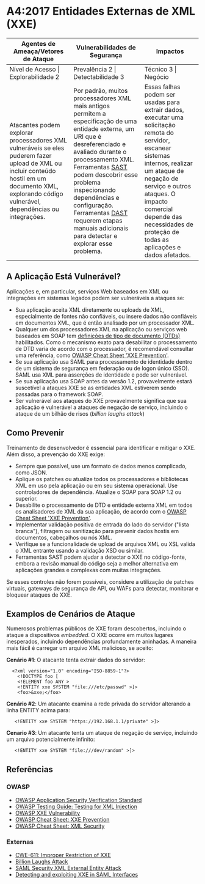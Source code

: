 # A4:2017 Entidades Externas de XML (XXE)

| Agentes de Ameaça/Vetores de Ataque | Vulnerabilidades de Segurança     | Impactos               |
| -- | -- | -- |
| Nível de Acesso \| Explorabilidade 2 | Prevalência 2 \| Detectabilidade 3 | Técnico 3 \| Negócio |
| Atacantes podem explorar processadores XML vulneráveis se eles puderem fazer upload de XML ou incluir conteúdo hostil em um documento XML, explorando código vulnerável, dependências ou integrações. | Por padrão, muitos processadores XML mais antigos permitem a especificação de uma entidade externa, um URI que é desreferenciado e avaliado durante o processamento XML. Ferramentas [SAST](https://www.owasp.org/index.php/Source_Code_Analysis_Tools) podem descobrir esse problema inspecionando dependências e configuração. Ferramentas [DAST](https://www.owasp.org/index.php/Category:Vulnerability_Scanning_Tools) requerem etapas manuais adicionais para detectar e explorar esse problema.| Essas falhas podem ser usadas para extrair dados, executar uma solicitação remota do servidor, escanear sistemas internos, realizar um ataque de negação de serviço e outros ataques. O impacto comercial depende das necessidades de proteção de todas as aplicações e dados afetados. |

## A Aplicação Está Vulnerável?

Aplicações e, em particular, serviços Web baseados em XML ou integrações em sistemas legados podem ser vulneráveis a ataques se:

* Sua aplicação aceita XML diretamente ou uploads de XML, especialmente de fontes não confiáveis, ou insere dados não confiáveis em documentos XML, que é então analisado por um processador XML.
* Qualquer um dos processadores XML na aplicação ou serviços web baseados em SOAP tem [definições de tipo de documento (DTDs)](https://en.wikipedia.org/wiki/Document_type_definition) habilitados. Como o mecanismo exato para desabilitar o processamento de DTD varia de acordo com o processador, é recomendável consultar uma referência, como [OWASP Cheat Sheet 'XXE Prevention'](https://www.owasp.org/index.php/XML_External_Entity_(XXE)_Prevention_Cheat_Sheet).
* Se sua aplicação usa SAML para processamento de identidade dentro de um sistema de segurança em federação ou de logon único (SSO). SAML usa XML para asserções de identidade e pode ser vulnerável.
* Se sua aplicação usa SOAP antes da versão 1.2, provavelmente estará suscetível a ataques XXE se as entidades XML estiverem sendo passadas para o framework SOAP.
* Ser vulnerável aos ataques do XXE provavelmente significa que sua aplicação é vulnerável a ataques de negação de serviço, incluindo o ataque de um bilhão de risos (*billion laughs attack*)

## Como Prevenir

Treinamento de desenvolvedor é essencial para identificar e mitigar o XXE. Além disso, a prevenção do XXE exige:

* Sempre que possível, use um formato de dados menos complicado, como JSON.
* Aplique os patches ou atualize todos os processadores e bibliotecas XML em uso pela aplicação ou em seu sistema operacional. Use controladores de dependência. Atualize o SOAP para SOAP 1.2 ou superior.
* Desabilite o processamento de DTD e entidade externa XML em todos os analisadores de XML da sua aplicação, de acordo com o [OWASP Cheat Sheet 'XXE Prevention'](https://www.owasp.org/index.php/XML_External_Entity_(XXE)_Prevention_Cheat_Sheet).
* Implementar validação positiva de entrada do lado do servidor ("lista branca"), filtragem ou sanitização para prevenir dados hostis em documentos, cabeçalhos ou nós XML.
* Verifique se a funcionalidade de upload de arquivos XML ou XSL valida o XML entrante usando a validação XSD ou similar.
* Ferramentas SAST podem ajudar a detectar o XXE no código-fonte, embora a revisão manual do código seja a melhor alternativa em aplicações grandes e complexas com muitas integrações.

Se esses controles não forem possíveis, considere a utilização de patches virtuais, gateways de segurança de API, ou WAFs para detectar, monitorar e bloquear ataques de XXE.

## Examplos de Cenários de Ataque

Numerosos problemas públicos de XXE foram descobertos, incluindo o ataque a dispositivos *embedded*. O XXE ocorre em muitos lugares inesperados, incluindo dependências profundamente aninhadas. A maneira mais fácil é carregar um arquivo XML malicioso, se aceito:

**Cenário #1**: O atacante tenta extrair dados do servidor:

```
  <?xml version="1.0" encoding="ISO-8859-1"?>
    <!DOCTYPE foo [
    <!ELEMENT foo ANY >
    <!ENTITY xxe SYSTEM "file:///etc/passwd" >]>
    <foo>&xxe;</foo>
```

**Cenário #2**: Um atacante examina a rede privada do servidor alterando a linha ENTITY acima para:
```
   <!ENTITY xxe SYSTEM "https://192.168.1.1/private" >]>
```

**Cenario #3**: Um atacante tenta um ataque de negação de serviço, incluindo um arquivo potencialmente infinito:

```
   <!ENTITY xxe SYSTEM "file:///dev/random" >]>
```

## Referências

### OWASP

* [OWASP Application Security Verification Standard](https://www.owasp.org/index.php/Category:OWASP_Application_Security_Verification_Standard_Project#tab=Home)
* [OWASP Testing Guide: Testing for XML Injection](https://www.owasp.org/index.php/Testing_for_XML_Injection_(OTG-INPVAL-008))
* [OWASP XXE Vulnerability](https://www.owasp.org/index.php/XML_External_Entity_(XXE)_Processing)
* [OWASP Cheat Sheet: XXE Prevention](https://www.owasp.org/index.php/XML_External_Entity_(XXE)_Prevention_Cheat_Sheet)
* [OWASP Cheat Sheet: XML Security](https://www.owasp.org/index.php/XML_Security_Cheat_Sheet)

### Externas

* [CWE-611: Improper Restriction of XXE](https://cwe.mitre.org/data/definitions/611.html)
* [Billion Laughs Attack](https://en.wikipedia.org/wiki/Billion_laughs_attack)
* [SAML Security XML External Entity Attack](https://secretsofappsecurity.blogspot.tw/2017/01/saml-security-xml-external-entity-attack.html)
* [Detecting and exploiting XXE in SAML Interfaces](https://web-in-security.blogspot.tw/2014/11/detecting-and-exploiting-xxe-in-saml.html)
